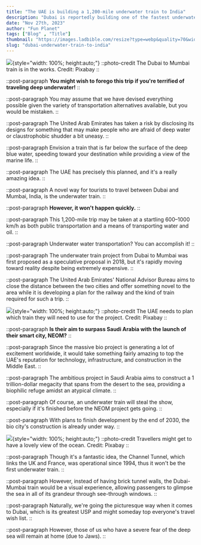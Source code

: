 ```yaml
---
title: "The UAE is building a 1,200-mile underwater train to India"
description: "Dubai is reportedly building one of the fastest underwater train to India"
date: "Nov 27th, 2023"
author: "Fun Planet"
tags: ["Blog" , "Title"]
thumbnail: "https://images.ladbible.com/resize?type=webp&quality=70&width=1296&fit=contain&gravity=null&url=https://images.ladbiblegroup.com/v3/assets/blt949ea8e16e463049/blt469305c63d692794/65211c273cec846077049d2d/bullet-train-train-nozomi-e13810.jpg"
slug: "dubai-underwater-train-to-india"
---
```


![](https://images.ladbible.com/resize?type=webp&quality=70&width=1296&fit=contain&gravity=null&url=https://images.ladbiblegroup.com/v3/assets/blt949ea8e16e463049/blta3ba15594af48bbf/65211c602de6188d532bfe29/dubai-marina-dubai-marina-architecture-buildings-066d06.jpg){style="width: 100%; height:auto;"}
::photo-credit
The Dubai to Mumbai train is in the works. Credit: Pixabay
::

::post-paragraph
**You might wish to forego this trip if you're terrified of traveling deep underwater!**
::

::post-paragraph
You may assume that we have devised everything possible given the variety of transportation alternatives available, but you would be mistaken.
::

::post-paragraph
The United Arab Emirates has taken a risk by disclosing its designs for something that may make people who are afraid of deep water or claustrophobic shudder a bit uneasy.
::

::post-paragraph
Envision a train that is far below the surface of the deep blue water, speeding toward your destination while providing a view of the marine life.
::

::post-paragraph
The UAE has precisely this planned, and it's a really amazing idea.
::

::post-paragraph
A novel way for tourists to travel between Dubai and Mumbai, India, is the underwater train.
::

::post-paragraph
**However, it won't happen quickly.**
::

::post-paragraph
This 1,200-mile trip may be taken at a startling 600–1000 km/h as both public transportation and a means of transporting water and oil.
::

::post-paragraph
Underwater water transportation? You can accomplish it!
::

::post-paragraph
The underwater train project from Dubai to Mumbai was first proposed as a speculative proposal in 2018, but it's rapidly moving toward reality despite being extremely expensive.
::

::post-paragraph
The United Arab Emirates' National Advisor Bureau aims to close the distance between the two cities and offer something novel to the area while it is developing a plan for the railway and the kind of train required for such a trip.
::

<!-- SECTION -->

![](https://images.ladbible.com/resize?type=webp&quality=70&width=1296&fit=contain&gravity=null&url=https://images.ladbiblegroup.com/v3/assets/blt949ea8e16e463049/blt469305c63d692794/65211c273cec846077049d2d/bullet-train-train-nozomi-e13810.jpg){style="width: 100%; height:auto;"}
::photo-credit
The UAE needs to plan which train they will need to use for the project. Credit: Pixabay
::

::post-paragraph
**Is their aim to surpass Saudi Arabia with the launch of their smart city, NEOM?**
::

::post-paragraph
Since the massive bio project is generating a lot of excitement worldwide, it would take something fairly amazing to top the UAE's reputation for technology, infrastructure, and construction in the Middle East.
::

::post-paragraph
The ambitious project in Saudi Arabia aims to construct a 1 trillion-dollar megacity that spans from the desert to the sea, providing a biophilic refuge amidst an atypical climate.
::

::post-paragraph
Of course, an underwater train will steal the show, especially if it's finished before the NEOM project gets going.
::

::post-paragraph
With plans to finish development by the end of 2030, the bio city's construction is already under way.
::

<!-- SECTION -->

![](https://images.ladbible.com/resize?type=webp&quality=70&width=1296&fit=contain&gravity=null&url=https://images.ladbiblegroup.com/v3/assets/blt949ea8e16e463049/blt335c3f18e22c3827/65211c080354451650a31038/blue-water-liquid-backgrounds-textures-436b30.jpg){style="width: 100%; height:auto;"}
::photo-credit
Travellers might get to have a lovely view of the ocean. Credit: Pixabay
::

::post-paragraph
Though it's a fantastic idea, the Channel Tunnel, which links the UK and France, was operational since 1994, thus it won't be the first underwater train.
::

::post-paragraph
However, instead of having brick tunnel walls, the Dubai-Mumbai train would be a visual experience, allowing passengers to glimpse the sea in all of its grandeur through see-through windows.
::

::post-paragraph
Naturally, we're going the picturesque way when it comes to Dubai, which is its greatest USP and might someday top everyone's travel wish list.
::

::post-paragraph
However, those of us who have a severe fear of the deep sea will remain at home (due to Jaws).
::